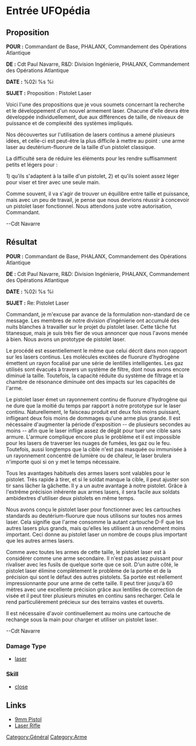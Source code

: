 # Entrée UFOpédia

## Proposition

**POUR :** Commandant de Base, PHALANX, Commandement des Opérations
Atlantique

**DE :** Cdt Paul Navarre, R&D: Division Ingénierie, PHALANX,
Commandement des Opérations Atlantique

**DATE :** %02i %s %i

**SUJET :** Proposition : Pistolet Laser

Voici l'une des propositions que je vous soumets concernant la recherche
et le développement d'un nouvel armement laser. Chacune d'elle devra
être développée individuellement, due aux différences de taille, de
niveaux de puissance et de complexité des systèmes impliqués.

Nos découvertes sur l'utilisation de lasers continus a amené plusieurs
idées, et celle-ci est peut-être la plus difficile à mettre au point :
une arme laser au deutérium-fluorure de la taille d'un pistolet
classique.

La difficulté sera de réduire les éléments pour les rendre suffisamment
petits et légers pour :

1\) qu'ils s'adaptent à la taille d'un pistolet, 2) et qu'ils soient
assez léger pour viser et tirer avec une seule main.

Comme souvent, il va s'agir de trouver un équilibre entre taille et
puissance, mais avec un peu de travail, je pense que nous devrions
réussir à concevoir un pistolet laser fonctionnel. Nous attendons juste
votre autorisation, Commandant.

--Cdt Navarre

## Résultat

**POUR :** Commandant de Base, PHALANX, Commandement des Opérations
Atlantique

**DE :** Cdt Paul Navarre, R&D: Division Ingénierie, PHALANX,
Commandement des Opérations Atlantique

**DATE :** %02i %s %i

**SUJET :** Re: Pistolet Laser

Commandant, je m'excuse par avance de la formulation non-standard de ce
message. Les membres de notre division d’ingénierie ont accumulé des
nuits blanches à travailler sur le projet du pistolet laser. Cette tâche
fut titanesque, mais je suis très fier de vous annoncer que nous l'avons
menée à bien. Nous avons un prototype de pistolet laser.

Le procédé est essentiellement le même que celui décrit dans mon rapport
sur les lasers continus. Les molécules excitées de fluorure d'hydrogène
émettent un rayon focalisé par une série de lentilles intelligentes. Les
gaz utilisés sont évacués à travers un système de filtre, dont nous
avons encore diminué la taille. Toutefois, la capacité réduite du
système de filtrage et la chambre de résonance diminuée ont des impacts
sur les capacités de l'arme.

Le pistolet laser émet un rayonnement continu de fluorure d'hydrogène
qui ne dure que la moitié du temps par rapport à notre prototype sur le
laser continu. Naturellement, le faisceau produit est deux fois moins
puissant, infligeant deux fois moins de dommages qu'une arme plus
grande. Il est nécessaire d'augmenter la période d'exposition -- de
plusieurs secondes au moins -- afin que le laser inflige assez de dégât
pour tuer une cible sans armure. L'armure complique encore plus le
problème et il est impossible pour les lasers de traverser les nuages de
fumées, les gaz ou le feu. Toutefois, aussi longtemps que la cible n'est
pas masquée ou immunisée à un rayonnement concentré de lumière ou de
chaleur, le laser brulera n'importe quoi si on y met le temps
nécessaire.

Tous les avantages habituels des armes lasers sont valables pour le
pistolet. Très rapide à tirer, et si le soldat manque la cible, il peut
ajuster son tir sans lâcher la gâchette. Il y a un autre avantage à
notre pistolet. Grâce à l'extrême précision inhérente aux armes lasers,
il sera facile aux soldats ambidextres d'utiliser deux pistolets en même
temps.

Nous avons conçu le pistolet laser pour fonctionner avec les cartouches
standards au deutérium-fluorure que nous utilisons sur toutes nos armes
laser. Cela signifie que l'arme consomme la autant cartouche D-F que les
autres lasers plus grands, mais qu'elles les utilisent à un rendement
moins important. Ceci donne au pistolet laser un nombre de coups plus
important que les autres armes lasers.

Comme avec toutes les armes de cette taille, le pistolet laser est à
considérer comme une arme secondaire. Il n'est pas assez puissant pour
rivaliser avec les fusils de quelque sorte que ce soit. D'un autre côté,
le pistolet laser élimine complètement le problème de la portée et de la
précision qui sont le défaut des autres pistolets. Sa portée est
réellement impressionnante pour une arme de cette taille. Il peut tirer
jusqu'à 60 mètres avec une excellente précision grâce aux lentilles de
correction de visée et il peut tirer plusieurs minutes en continu sans
recharger. Cela le rend particulièrement précieux sur des terrains
vastes et ouverts.

Il est nécessaire d'avoir continuellement au moins une cartouche de
rechange sous la main pour charger et utiliser un pistolet laser.

--Cdt Navarre

### Damage Type

- [laser](Damage/laser "wikilink")

### Skill

- [close](Skills/close "wikilink")

## Links

- [9mm Pistol](Equipment/Secondary_Weapons/9mm_Pistol "wikilink")
- [Laser Rifle](Equipment/Primary_Weapons/Laser_Rifle "wikilink")

[Category:Général](Category:Général "wikilink")
[Category:Arme](Category:Arme "wikilink")